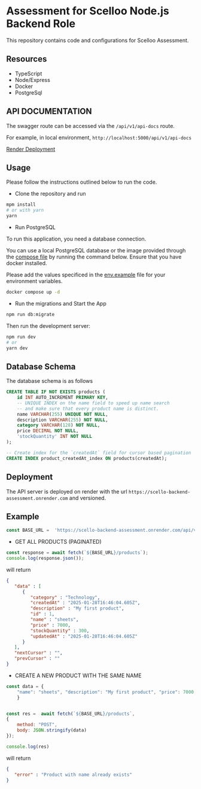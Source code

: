 # Assessment for Scelloo Node.js Backend Role

This repository contains code and configurations for Scelloo Assessment.

## Resources

- TypeScript
- Node/Express
- Docker
- PostgreSql

## API DOCUMENTATION

The swagger route can be accessed via the `/api/v1/api-docs` route.

For example, in local environment, `http://localhost:5000/api/v1/api-docs`

[Render Deployment]( https://scello-backend-assessment.onrender.com/api/v1/api-docs)

## Usage

Please follow the instructions outlined below to run the code.

- Clone the repository and run

```sh
mpm install
# or with yarn
yarn 
```

- Run PostgreSQL

To run this application, you need a database connection.

You can use a local PostgreSQL database or the image provided through the [compose file](./docker-compose.yml) by running the command below. Ensure that you have docker installed.

Please add the values specificed in the [env.example](./env.example) file for your environment variables.

```sh
docker compose up -d
```

- Run the migrations and Start the App

```sh
npm run db:migrate
```

Then run the development server:

```bash
npm run dev
# or
yarn dev
```

## Database Schema

The database schema is as follows

```sql
CREATE TABLE IF NOT EXISTS products (
    id INT AUTO_INCREMENT PRIMARY KEY,
    -- UNIQUE INDEX on the name field to speed up name search
    -- and make sure that every product name is distinct. 
    name VARCHAR(255) UNIQUE NOT NULL,
    description VARCHAR(255) NOT NULL,
    category VARCHAR(128) NOT NULL,
    price DECIMAL NOT NULL,
    'stockQuantity' INT NOT NULL 
);

-- Create index for the `createdAt` field for cursor based pagination
CREATE INDEX product_createdAt_index ON products(createdAt);
```

## Deployment

The API server is deployed on render with the url `https://scello-backend-assessment.onrender.com` and versioned.

## Example

```javascript
const BASE_URL =  'https://scello-backend-assessment.onrender.com/api/v1'
```

- GET ALL PRODUCTS (PAGINATED)

```javascript
const response = await fetch(`${BASE_URL}/products`);
console.log(response.json());
```

will return

```json
{
   "data" : [
      {
         "category" : "Technology",
         "createdAt" : "2025-01-28T16:46:04.605Z",
         "description" : "My first product",
         "id" : 1,
         "name" : "sheets",
         "price" : 7000,
         "stockQuantity" : 300,
         "updatedAt" : "2025-01-28T16:46:04.605Z"
      }
   ],
   "nextCursor" : "",
   "prevCursor" : ""
}
```

- CREATE A NEW PRODUCT WITH THE SAME NAME

```javascript
const data = {
    "name": "sheets", "description": "My first product", "price": 7000, "category": "Technology", "stockQuantity": 300
    }


const res =  await fetch(`${BASE_URL}/products`, 
{
    method: "POST", 
    body: JSON.stringify(data)
});

console.log(res)
```

will return

```json
{
   "error" : "Product with name already exists"
}
```
